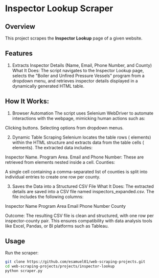 # Inspector Lookup Scraper

## Overview
This project scrapes the **Inspector Lookup** page of a given website.

## Features
1. Extracts Inspector Details (Name, Email, Phone Number, and County)
What It Does:
The script navigates to the Inspector Lookup page, selects the "Boiler and Unfired Pressure Vessels" program from a dropdown menu, and retrieves inspector details displayed in a dynamically generated HTML table.

## How It Works:

1. Browser Automation
The script uses Selenium WebDriver to automate interactions with the webpage, mimicking human actions such as:

Clicking buttons.
Selecting options from dropdown menus.

2. Dynamic Table Scraping
Selenium locates the table rows (<tr> elements) within the HTML structure and extracts data from the table cells (<td> elements). The extracted data includes:

Inspector Name.
Program Area.
Email and Phone Number:
These are retrieved from <span> elements nested inside a cell.
Counties:

A single cell containing a comma-separated list of counties is split into individual entries to create one row per county.

3. Saves the Data into a Structured CSV File
What It Does:
The extracted details are saved into a CSV file named inspectors_expanded.csv. The file includes the following columns:

Inspector Name
Program Area
Email
Phone Number
County

Outcome:
The resulting CSV file is clean and structured, with one row per inspector-county pair. This ensures compatibility with data analysis tools like Excel, Pandas, or BI platforms such as Tableau.

## Usage
Run the scraper:
```bash
git clone https://github.com/esamuel01/web-scraping-projects.git
cd web-scraping-projects/projects/inspector-lookup
python scraper.py
